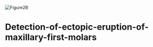 ![Figure2B](https://user-images.githubusercontent.com/19203748/144475376-e2b4342c-3347-480b-a0f5-2f63491ea661.png)
# Detection-of-ectopic-eruption-of-maxillary-first-molars

